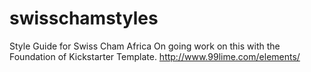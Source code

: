 # swisschamstyles
Style Guide for Swiss Cham Africa
On going work on this with the Foundation of Kickstarter Template. http://www.99lime.com/elements/
